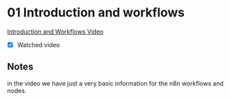 # 01 Introduction and workflows

[Introduction and Workflows Video](https://www.youtube.com/watch?v=4BVTkqbn_tY&ab_channel=n8n)

- [x] Watched video

## Notes

in the video we have just a very basic information for the n8n workflows and nodes.
